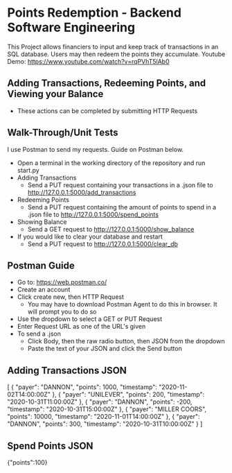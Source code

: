 
# Points Redemption - Backend Software Engineering


This Project allows financiers to input and keep track of transactions in an SQL database. Users may then redeem the points they accumulate.
Youtube Demo: https://www.youtube.com/watch?v=rqPVhT5lAb0


## Adding Transactions, Redeeming Points, and Viewing your Balance
- These actions can be completed by submitting HTTP Requests
## Walk-Through/Unit Tests
I use Postman to send my requests. Guide on Postman below.
- Open a terminal in the working directory of the repository and run start.py
- Adding Transactions
    - Send a PUT request containing your transactions in a .json file to http://127.0.0.1:5000/add_transactions
- Redeeming Points
    - Send a PUT request containing the amount of points to spend in a .json file to http://127.0.0.1:5000/spend_points
- Showing Balance
    - Send a GET request to http://127.0.0.1:5000/show_balance
- If you would like to clear your database and restart
    - Send a PUT request to http://127.0.0.1:5000/clear_db

## Postman Guide
- Go to: https://web.postman.co/
- Create an account
- Click create new, then HTTP Request
    - You may have to download Postman Agent to do this in browser. It will prompt you to do so
- Use the dropdown to select a GET or PUT Request
- Enter Request URL as one of the URL's given
- To send a .json
    - Click Body, then the raw radio button, then JSON from the dropdown
    - Paste the text of your JSON and click the Send button
## Adding Transactions JSON
[
  {
    "payer": "DANNON",
    "points": 1000,
    "timestamp": "2020-11-02T14:00:00Z"
  },
  {
    "payer": "UNILEVER",
    "points": 200,
    "timestamp": "2020-10-31T11:00:00Z"
  },
  {
    "payer": "DANNON",
    "points": -200,
    "timestamp": "2020-10-31T15:00:00Z"
  },
  {
    "payer": "MILLER COORS",
    "points": 10000,
    "timestamp": "2020-11-01T14:00:00Z"
  },
  {
    "payer": "DANNON",
    "points": 300,
    "timestamp": "2020-10-31T10:00:00Z"
  }
]
## Spend Points JSON
{"points":100}
